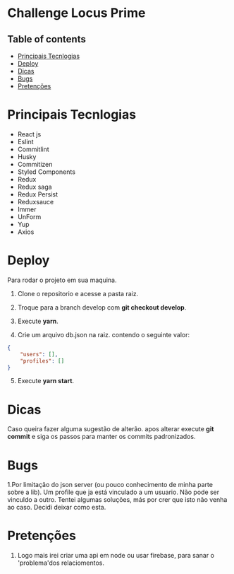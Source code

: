 # Challenge Locus Prime

## Table of contents

- [Principais Tecnlogias](#principais-tecnlogias)
- [Deploy](#deploy)
- [Dicas](#dicas)
- [Bugs](#bugs)
- [Pretenções](#pretenções)

# Principais Tecnlogias

- React js
- Eslint
- Commitlint
- Husky
- Commitizen
- Styled Components
- Redux
- Redux saga
- Redux Persist
- Reduxsauce
- Immer
- UnForm
- Yup
- Axios

# Deploy

Para rodar o projeto em sua maquina.

1. Clone o repositorio e acesse a pasta raiz.

2. Troque para a branch develop com **git checkout develop**.

3. Execute **yarn**.

4. Crie um arquivo db.json na raiz. contendo o seguinte valor:

```json
{
	"users": [],
	"profiles": []
}
```

5. Execute **yarn start**.

# Dicas

Caso queira fazer alguma sugestão de alterão. apos alterar execute **git commit** e siga os passos para manter os commits padronizados.

# Bugs

1.Por limitação do json server (ou pouco conhecimento de minha parte sobre a lib).
Um profile que ja está vinculado a um usuario. Não pode ser vinculdo a outro.
Tentei algumas soluções, más por crer que isto não venha ao caso. Decidi deixar como esta.

# Pretenções

1. Logo mais irei criar uma api em node ou usar firebase, para sanar o 'problema'dos relaciomentos.
